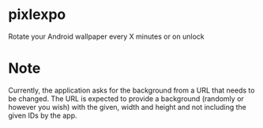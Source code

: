 pixlexpo
========

Rotate your Android wallpaper every X minutes or on unlock


Note
====
Currently, the application asks for the background from a URL that needs to be changed.  The URL is expected to provide
a background (randomly or however you wish) with the given, width and height and not including the given IDs by the app.
